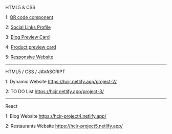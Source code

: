 HTML5 & CSS

1:               [QR code component](https://saksham-code.netlify.app/qrcodecomponent)          

2:               [Social Links Profile](https://saksham-code.netlify.app/sociallinksprofile)

3:               [Blog Preview Card](https://saksham-code.netlify.app/blogpreviewcard)

4:               [Product preview card](https://saksham-code.netlify.app/productpreviewcard)

5:               [Responsive Website](https://hcjr.netlify.app/project-1/)

**********************************************************************************
HTML5 / CSS / JAVASCRIPT

1:              Dynamic Website                     https://hcjr.netlify.app/project-2/

2:              TO DO List                          https://hcjr.netlify.app/project-3/

**********************************************************************************
React

1:            Blog Website                          https://hcjr-project4.netlify.app/

2:            Restaurants Website                    https://hcjr-project5.netlify.app/

